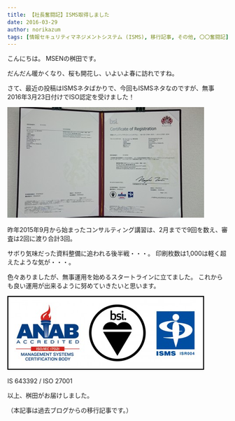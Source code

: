 ```yaml
---
title: 【社長奮闘記】ISMS取得しました
date: 2016-03-29
author: norikazum
tags: [情報セキュリティマネジメントシステム (ISMS), 移行記事, その他, 〇〇奮闘記]
---
```


こんにちは。
MSENの桝田です。
 
だんだん暖かくなり、桜も開花し、いよいよ春に訪れですね。
 
さて、最近の投稿はISMSネタばかりで、今回もISMSネタなのですが、無事2016年3月23日付けでISO認定を受けました！

![](images/isms-certified-1.jpg)

昨年2015年9月から始まったコンサルティング講習は、2月までで9回を数え、審査は2回に渡り合計3回。
 
サボり気味だった資料整備に追われる後半戦・・・。
印刷枚数は1,000は軽く超えたような気が・・・。
 
色々ありましたが、無事運用を始めるスタートラインに立てました。
これからも良い運用が出来るように努めていきたいと思います。

![](images/isms-certified-2.jpg)

IS 643392 / ISO 27001
 
以上、桝田がお届けしました。

（本記事は過去ブログからの移行記事です。）